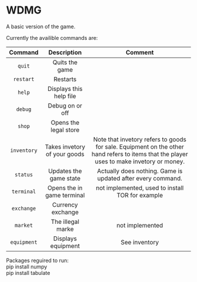 # WDMG

A basic version of the game.  

Currently the availible commands are:  


| Command       | Description          | Comment|
| :-------------: |:-------------:| :------------:| 
|`quit` | Quits the game  | 
|`restart` | Restarts  | 
|`help` | Displays this help file   | 
|`debug` | Debug on or off    | 
|`shop` | Opens the legal store    | 
|`inventory` | Takes invetory of your goods   | Note that invetory refers to goods for sale. Equipment on the other hand refers to items that the player uses to make invetory or money.|
|`status` | Updates the game state  |Actually does nothing. Game is updated after every command. |
|`terminal` | Opens the in game terminal  |not implemented, used to install TOR for example  | 
|`exchange` | Currency exchange || 
|`market` | The illegal marke  |not implemented| 
|`equipment` | Displays equipment    |See inventory| 


Packages reguired to run:  
pip install numpy  
pip install tabulate  
